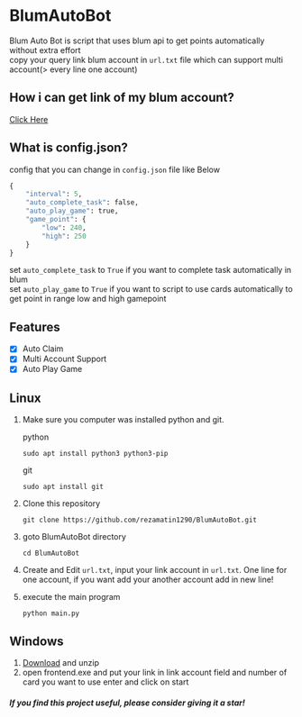 ﻿# BlumAutoBot

Blum Auto Bot is script that uses blum api to get points automatically without extra effort     
copy your query link blum account in `url.txt` file which can support multi account(> every line one account)



## How i can get link of my blum account?  

[Click Here](https://github.com/rezamatin1290/BlumAutoBot/issues/2#issuecomment-2424082631)




## What is config.json?
config that you can change in `config.json` file
like Below

```python
{
    "interval": 5, 
    "auto_complete_task": false, 
    "auto_play_game": true, 
    "game_point": {
        "low": 240,
        "high": 250
    }
}
```

set `auto_complete_task` to `True` if you want to complete task automatically in blum     
set `auto_play_game` to `True` if you want to script to use cards automatically to get point in range low and high gamepoint            

## Features

- [x] Auto Claim
- [x] Multi Account Support
- [x] Auto Play Game

## Linux

1. Make sure you computer was installed python and git.
   
   python
   ```shell
   sudo apt install python3 python3-pip
   ```
   git
   ```shell
   sudo apt install git
   ```

2. Clone this repository
   
   ```shell
   git clone https://github.com/rezamatin1290/BlumAutoBot.git
   ```

3. goto BlumAutoBot directory

   ```shell
   cd BlumAutoBot
   ```
4. Create and Edit `url.txt`, input your link account in `url.txt`. One line for one  account, if you want add your another account add in new line!
5. execute the main program 
   ```
   python main.py
   ```
## Windows 

1. [Download](https://github.com/rezamatin1290/BlumAutoBot/releases/download/v1.0.1/BlumBotWin.rar) and unzip
2. open frontend.exe and put your link in link account field and number of card you want to use enter and click on start

#####  If you find this project useful, please consider giving it a star! 
﻿

